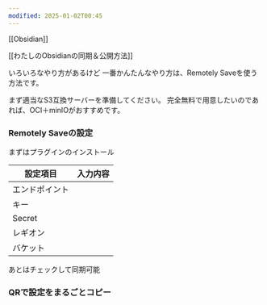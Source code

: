 ```yaml
---
modified: 2025-01-02T00:45
---
```

[[Obsidian]]

[[わたしのObsidianの同期＆公開方法]]

いろいろなやり方があるけど
一番かんたんなやり方は、Remotely Saveを使う方法です。


まず適当なS3互換サーバーを準備してください。
完全無料で用意したいのであれば、OCI＋minIOがおすすめです。

### Remotely Saveの設定

まずはプラグインのインストール


| 設定項目    | 入力内容 |
| ------- | ---- |
| エンドポイント |      |
| キー      |      |
| Secret  |      |
| レギオン    |      |
| バケット    |      |

あとはチェックして同期可能

### QRで設定をまるごとコピー

